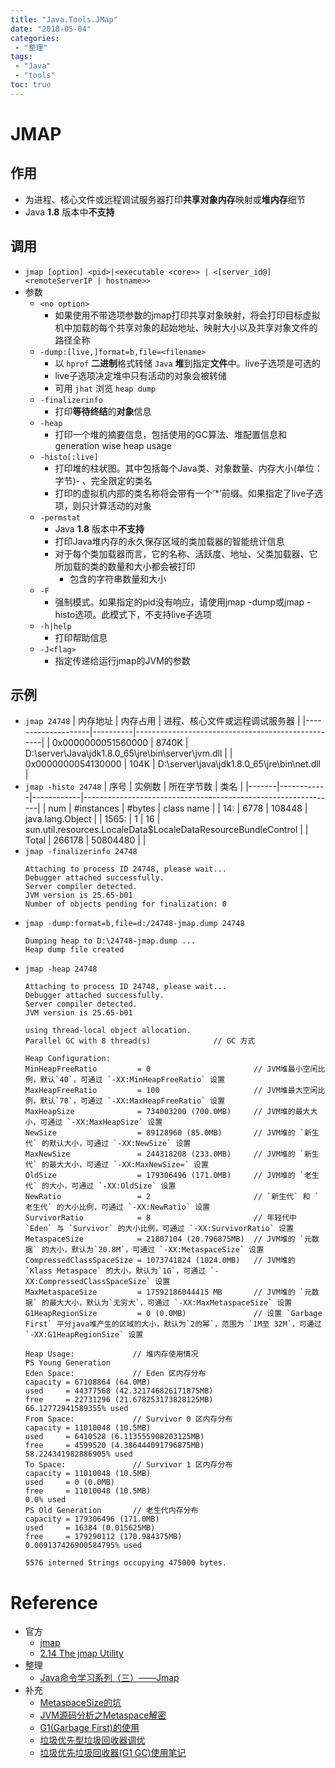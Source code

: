 ```yaml
---
title: "Java.Tools.JMap"
date: "2018-05-04"
categories:
 - "整理"
tags:
 - "Java"
 - "tools"
toc: true
---
```



# JMAP
## 作用
- 为进程、核心文件或远程调试服务器打印**共享对象内存**映射或**堆内存**细节
- Java **1.8** 版本中**不支持**
    
## 调用
- `jmap [option] <pid>|<executable <core>> | <[server_id@]<remoteServerIP | hostname>>`
- 参数
    - `<no option>`
        - 如果使用不带选项参数的jmap打印共享对象映射，将会打印目标虚拟机中加载的每个共享对象的起始地址、映射大小以及共享对象文件的路径全称
    - `-dump:[live,]format=b,file=<filename>`
        - 以 `hprof` **二进制**格式转储 `Java` **堆**到指定**文件**中。live子选项是可选的
        - live子选项决定堆中只有活动的对象会被转储
        - 可用 `jhat` 浏览 `heap dump`
    - `-finalizerinfo`
        - 打印**等待终结**的**对象**信息
    - `-heap`
        - 打印一个堆的摘要信息，包括使用的GC算法、堆配置信息和generation wise heap usage
    - `-histo[:live]`
        - 打印堆的柱状图。其中包括每个Java类、对象数量、内存大小(单位：字节)- 、完全限定的类名
        - 打印的虚拟机内部的类名称将会带有一个’*’前缀。如果指定了live子选项，则只计算活动的对象
    - `-permstat`
        - Java **1.8** 版本中**不支持**
        - 打印Java堆内存的永久保存区域的类加载器的智能统计信息
        - 对于每个类加载器而言，它的名称、活跃度、地址、父类加载器、它所加载的类的数量和大小都会被打印
            - 包含的字符串数量和大小
    - `-F`
        - 强制模式。如果指定的pid没有响应，请使用jmap -dump或jmap -histo选项。此模式下，不支持live子选项
    - `-h|help`
        - 打印帮助信息
    - `-J<flag>`
        - 指定传递给运行jmap的JVM的参数

## 示例
- `jmap 24748`
    |      内存地址      | 内存占用 |          进程、核心文件或远程调试服务器           |
    |--------------------|----------|---------------------------------------------------|
    | 0x0000000051560000 | 8740K    | D:\server\Java\jdk1.8.0_65\jre\bin\server\jvm.dll |
    | 0x0000000054130000 | 104K     | D:\server\java\jdk1.8.0_65\jre\bin\net.dll        |
- `jmap -histo 24748`
    | 序号  | 实例数     | 所在字节数 | 类名                                                          |
    |-------|------------|------------|---------------------------------------------------------------|
    | num   | #instances | #bytes     | class name                                                    |
    | 14:   | 6778       | 108448     | java.lang.Object                                              |
    | 1565: | 1          | 16         | sun.util.resources.LocaleData$LocaleDataResourceBundleControl |
    | Total | 266178     | 50804480   |                                                               |
- `jmap -finalizerinfo 24748`
    ```
    Attaching to process ID 24748, please wait...
    Debugger attached successfully.
    Server compiler detected.
    JVM version is 25.65-b01
    Number of objects pending for finalization: 0
    ```
- `jmap -dump:format=b,file=d:/24748-jmap.dump 24748`
    ```
    Dumping heap to D:\24748-jmap.dump ...
    Heap dump file created
    ```
- `jmap -heap 24748`
    ```
    Attaching to process ID 24748, please wait...
    Debugger attached successfully.
    Server compiler detected.
    JVM version is 25.65-b01

    using thread-local object allocation.
    Parallel GC with 8 thread(s)              // GC 方式

    Heap Configuration:
    MinHeapFreeRatio         = 0                       // JVM堆最小空闲比例，默认`40`，可通过 `-XX:MinHeapFreeRatio` 设置
    MaxHeapFreeRatio         = 100                     // JVM堆最大空闲比例，默认`70`，可通过 `-XX:MaxHeapFreeRatio` 设置
    MaxHeapSize              = 734003200 (700.0MB)     // JVM堆的最大大小，可通过 `-XX:MaxHeapSize` 设置
    NewSize                  = 89128960 (85.0MB)       // JVM堆的 `新生代` 的默认大小，可通过 `-XX:NewSize` 设置
    MaxNewSize               = 244318208 (233.0MB)     // JVM堆的 `新生代` 的最大大小，可通过 `-XX:MaxNewSize=` 设置
    OldSize                  = 179306496 (171.0MB)     // JVM堆的 `老生代` 的大小，可通过 `-XX:OldSize` 设置
    NewRatio                 = 2                       // `新生代` 和 `老生代` 的大小比例，可通过 `-XX:NewRatio` 设置
    SurvivorRatio            = 8                       // 年轻代中 `Eden` 与 `Survivor` 的大小比例，可通过 `-XX:SurvivorRatio` 设置
    MetaspaceSize            = 21807104 (20.796875MB)  // JVM堆的 `元数据` 的大小，默认为`20.8M`，可通过 `-XX:MetaspaceSize` 设置
    CompressedClassSpaceSize = 1073741824 (1024.0MB)   // JVM堆的 `Klass Metaspace` 的大小，默认为`1G`，可通过 `-XX:CompressedClassSpaceSize` 设置
    MaxMetaspaceSize         = 17592186044415 MB       // JVM堆的 `元数据` 的最大大小，默认为`无穷大`，可通过 `-XX:MaxMetaspaceSize` 设置
    G1HeapRegionSize         = 0 (0.0MB)               // 设置 `Garbage First` 平分java堆产生的区域的大小，默认为`2的幂`，范围为 `1M至 32M`，可通过 `-XX:G1HeapRegionSize` 设置

    Heap Usage:             // 堆内存使用情况
    PS Young Generation
    Eden Space:             // Eden 区内存分布
    capacity = 67108864 (64.0MB)
    used     = 44377568 (42.321746826171875MB)
    free     = 22731296 (21.678253173828125MB)
    66.12772941589355% used
    From Space:             // Survivor 0 区内存分布
    capacity = 11010048 (10.5MB)
    used     = 6410528 (6.113555908203125MB)
    free     = 4599520 (4.386444091796875MB)
    58.224341982886905% used
    To Space:               // Survivor 1 区内存分布
    capacity = 11010048 (10.5MB)
    used     = 0 (0.0MB)
    free     = 11010048 (10.5MB)
    0.0% used
    PS Old Generation       // 老生代内存分布
    capacity = 179306496 (171.0MB)
    used     = 16384 (0.015625MB)
    free     = 179290112 (170.984375MB)
    0.009137426900584795% used

    5576 interned Strings occupying 475000 bytes.
    ```


# Reference
- 官方
	- [jmap](https://docs.oracle.com/javase/8/docs/technotes/tools/unix/jmap.html)   
	- [2.14 The jmap Utility](https://docs.oracle.com/javase/8/docs/technotes/guides/troubleshoot/tooldescr014.html)
- 整理
	- [Java命令学习系列（三）——Jmap](http://www.hollischuang.com/archives/303)
- 补充
	- [MetaspaceSize的坑](http://atbug.com/java8-metaspace-size-issue/)
	- [JVM源码分析之Metaspace解密](http://lovestblog.cn/blog/2016/10/29/metaspace/)
	- [G1(Garbage First)的使用](http://bboniao.com/jvm/2014-03/g1garbage-first.html)
	- [垃圾优先型垃圾回收器调优](http://www.oracle.com/technetwork/cn/articles/java/g1gc-1984535-zhs.html)
	- [垃圾优先垃圾回收器(G1 GC)使用笔记](https://buzheng.org/2015/g1-gc-notes.html)
